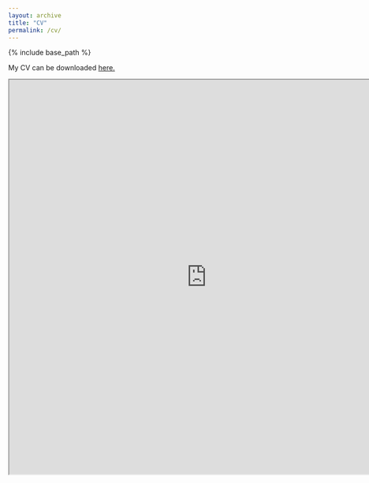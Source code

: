 ```yaml
---
layout: archive
title: "CV"
permalink: /cv/
---
```


{% include base_path %}

My CV can be downloaded [here.](/files/CV_Agni.pdf)

<iframe src="https://agnipratimnag.github.io/files/CV_Agni.pdf" width="800" height="800"> </iframe>


